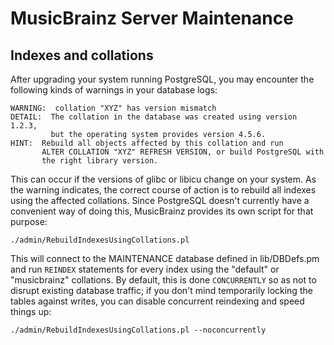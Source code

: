 MusicBrainz Server Maintenance
==============================

Indexes and collations
----------------------

After upgrading your system running PostgreSQL, you may encounter the
following kinds of warnings in your database logs:

    WARNING:  collation "XYZ" has version mismatch
    DETAIL:  The collation in the database was created using version 1.2.3,
             but the operating system provides version 4.5.6.
    HINT:  Rebuild all objects affected by this collation and run
           ALTER COLLATION "XYZ" REFRESH VERSION, or build PostgreSQL with
           the right library version.

This can occur if the versions of glibc or libicu change on your system.
As the warning indicates, the correct course of action is to rebuild all
indexes using the affected collations. Since PostgreSQL doesn't currently
have a convenient way of doing this, MusicBrainz provides its own script
for that purpose:

    ./admin/RebuildIndexesUsingCollations.pl

This will connect to the MAINTENANCE database defined in lib/DBDefs.pm
and run `REINDEX` statements for every index using the "default" or
"musicbrainz" collations. By default, this is done `CONCURRENTLY` so as
not to disrupt existing database traffic; if you don't mind temporarily
locking the tables against writes, you can disable concurrent reindexing
and speed things up:

    ./admin/RebuildIndexesUsingCollations.pl --noconcurrently
